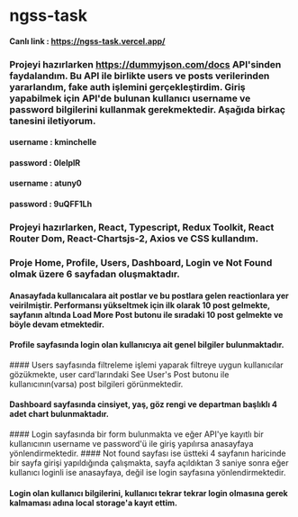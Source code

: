 # ngss-task

#### Canlı link : https://ngss-task.vercel.app/
 
### Projeyi hazırlarken https://dummyjson.com/docs API'sinden faydalandım. Bu API ile birlikte users ve posts verilerinden yararlandım, fake auth işlemini gerçekleştirdim. Giriş yapabilmek için API'de bulunan kullanıcı username ve password bilgilerini kullanmak gerekmektedir. Aşağıda birkaç tanesini iletiyorum.

#### username : kminchelle
#### password : 0lelplR

#### username : atuny0
#### password : 9uQFF1Lh

### Projeyi hazırlarken, React, Typescript, Redux Toolkit, React Router Dom, React-Chartsjs-2, Axios ve CSS kullandım.

### Proje Home, Profile, Users, Dashboard, Login ve Not Found olmak üzere 6 sayfadan oluşmaktadır.

#### Anasayfada kullanıcalara ait postlar ve bu postlara gelen reactionlara yer veirilmiştir. Performansı yükseltmek için ilk olarak 10 post gelmekte, sayfanın altında Load More Post butonu ile sıradaki 10 post gelmekte ve böyle devam etmektedir.
#### Profile sayfasında login olan kullanıcıya ait genel bilgiler bulunmaktadır.
#### Users sayfasında filtreleme işlemi yaparak filtreye uygun kullanıcılar gözükmekte, user card'larındaki See User's Post butonu ile kullanıcının(varsa) post bilgileri görünmektedir.
#### Dashboard sayfasında cinsiyet, yaş, göz rengi ve departman başlıklı 4 adet chart bulunmaktadır.
#### Login sayfasında bir form bulunmakta ve eğer API'ye kayıtlı bir kullanıcının username ve password'ü ile giriş yapılırsa anasayfaya yönlendirmektedir.
#### Not found sayfası ise üstteki 4 sayfanın haricinde bir sayfa girişi yapıldığında çalışmakta, sayfa açıldıktan 3 saniye sonra eğer kullanıcı loginli ise anasayfaya, değil ise login sayfasına yönlendirmektedir.
#### Login olan kullanıcı bilgilerini, kullanıcı tekrar tekrar login olmasına gerek kalmaması adına local storage'a kayıt ettim.
